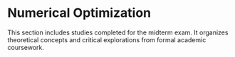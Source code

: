 # Numerical Optimization

This section includes studies completed for the midterm exam. It organizes theoretical concepts and critical explorations from formal academic coursework.
